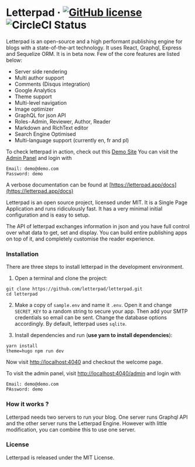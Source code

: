 # Letterpad &middot; [![GitHub license](https://img.shields.io/badge/license-MIT-blue.svg)](https://github.com/ajaxtown/letterpad/blob/master/LICENSE) ![CircleCI Status](https://circleci.com/gh/ajaxtown/letterpad.svg?style=shield&circle-token=:circle-token)

Letterpad is an open-source and a high performant publishing engine for blogs with a state-of-the-art technology. It uses React, Graphql, Express and Sequelize ORM. It is in beta now. Few of the core features are listed below:


- Server side rendering
- Multi author support
- Comments (Disqus integration)
- Google Analytics
- Theme support
- Multi-level navigation
- Image optimizer 
- GraphQL for json API
- Roles - Admin, Reviewer, Author, Reader
- Markdown and RichText editor
- Search Engine Optimised
- Multi-language support (currently en, fr and pl)


To check letterpad in action, check out this [Demo Site](https://letterpad.app/demo)
You can visit the [Admin Panel](https://letterpad.app/demo/admin/login) and login with 
```
Email: demo@demo.com
Password: demo
```

A verbose documentation can be found at [https://letterpad.app/docs](https://letterpad.app/docs)

Letterpad is an open source project, licensed under MIT. It is a Single Page Application and runs ridiculously fast. It has a very minimal initial configuration and is easy to setup.

The API of letterpad exchanges information in json and you have full control over what data to get, set and display. You can build entire publishing apps on top of it, and completely customise the reader experience.

### Installation

There are three steps to install letterpad in the development environment.

1.  Open a terminal and clone the project:

```
git clone https://github.com/letterpad/letterpad.git
cd letterpad
```

2.  Make a copy of `sample.env` and name it `.env`. Open it and change `SECRET_KEY` to a random string to secure your app. Then add your SMTP credentials so email can be sent. Change the database options accordingly. By default, letterpad uses `sqlite`.

3.  Install dependencies and run (**use yarn to install dependencies**):

```
yarn install
theme=hugo npm run dev
```

Now visit [http://localhost:4040](http://localhost:4040) and checkout the welcome page.

To visit the admin panel, visit [http://localhost:4040/admin](http://localhost:4040/admin) and login with 
```
Email: demo@demo.com 
PAssword: demo
```
### How it works ?
Letterpad needs two servers to run your blog. One server runs Graphql API and the other server runs the Letterpad Engine. However with little modification, you can combine this to use one server.



### License

Letterpad is released under the MIT License.
